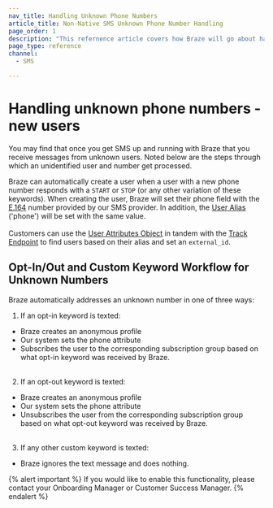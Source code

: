 ```yaml
---
nav_title: Handling Unknown Phone Numbers
article_title: Non-Native SMS Unknown Phone Number Handling
page_order: 1
description: "This refernence article covers how Braze will go about handling unknown phone numbers for non-native SMS users."
page_type: reference
channel:
  - SMS

---
```


# Handling unknown phone numbers - new users

You may find that once you get SMS up and running with Braze that you receive messages from unknown users. Noted below are the steps through which an unidentified user and number get processed.

Braze can automatically create a user when a user with a new phone number responds with a `START` or `STOP` (or any other variation of these keywords).  When creating the user, Braze will set their phone field with the [E.164][e.164] number provided by our SMS provider.  In addition, the [User Alias][ualink] ('phone') will be set with the same value.<br><br>Customers can use the [User Attributes Object][uaolink] in tandem with the [Track Endpoint][telink] to find users based on their alias and set an `external_id`.

## Opt-In/Out and Custom Keyword Workflow for Unknown Numbers

Braze automatically addresses an unknown number in one of three ways:
1. If an opt-in keyword is texted:
  * Braze creates an anonymous profile
  * Our system sets the phone attribute
  * Subscribes the user to the corresponding subscription group based on what opt-in keyword was received by Braze.<br><br>
2. If an opt-out keyword is texted:
  * Braze creates an anonymous profile
  * Our system sets the phone attribute
  * Unsubscribes the user from the corresponding subscription group based on what opt-out keyword was received by Braze.<br><br>
3. If any other custom keyword is texted:
  * Braze ignores the text message and does nothing.

{% alert important %}
If you would like to enable this functionality, please contact your Onboarding Manager or Customer Success Manager.
{% endalert %}

[ualink]: {{site.baseurl}}/api/objects_filters/user_alias_object/
[telink]: {{site.baseurl}}/api/endpoints/user_data/post_user_track/
[uaolink]: {{site.baseurl}}/api/objects_filters/user_attributes_object/
[e.164]: https://en.wikipedia.org/wiki/E.164
